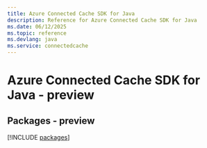 ```yaml
---
title: Azure Connected Cache SDK for Java
description: Reference for Azure Connected Cache SDK for Java
ms.date: 06/12/2025
ms.topic: reference
ms.devlang: java
ms.service: connectedcache
---
```

# Azure Connected Cache SDK for Java - preview
## Packages - preview
[!INCLUDE [packages](connected-cache-index.md)]